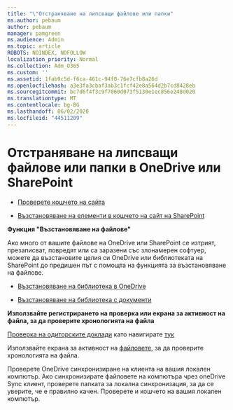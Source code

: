 ```yaml
---
title: "\"Отстраняване на липсващи файлове или папки"
ms.author: pebaum
author: pebaum
manager: pamgreen
ms.audience: Admin
ms.topic: article
ROBOTS: NOINDEX, NOFOLLOW
localization_priority: Normal
ms.collection: Adm_O365
ms.custom: ''
ms.assetid: 1fab9c5d-f6ca-461c-94f0-76e7cfb8a26d
ms.openlocfilehash: a3e3fa3cbaf3ab3c1fcf42e8a564d2b7cd8428eb
ms.sourcegitcommit: bc7d6f4f3c9f7060d073f5130e1ec856e248d020
ms.translationtype: MT
ms.contentlocale: bg-BG
ms.lasthandoff: 06/02/2020
ms.locfileid: "44511209"
---
```

# <a name="troubleshooting-missing-files-or-folders-in-onedrive-or-sharepoint"></a>Отстраняване на липсващи файлове или папки в OneDrive или SharePoint

- [Проверете кошчето на сайта](https://support.office.com/article/restore-deleted-items-from-the-site-collection-recycle-bin-5fa924ee-16d7-487b-9a0a-021b9062d14b)

- [Възстановяване на елементи в кошчето на сайт на SharePoint](https://support.office.com/article/Restore-deleted-files-or-folders-in-OneDrive-949ada80-0026-4db3-a953-c99083e6a84f)



**Функция "Възстановяване на файлове"**

Ако много от вашите файлове на OneDrive или SharePoint се изтрият, презаписват, повредят или са заразени със злонамерен софтуер, можете да възстановите целия си OneDrive или библиотеката на SharePoint до предишен път с помощта на функцията за възстановяване на файлове.

- [Възстановяване на библиотека в OneDrive](https://support.office.com/article/restore-your-onedrive-fa231298-759d-41cf-bcd0-25ac53eb8a15)

- [Възстановяване на библиотека с документи](https://support.office.com/article/restore-a-document-library-317791c3-8bd0-4dfd-8254-3ca90883d39a)

**Използвайте регистрирането на проверка или екрана за активност на файла, за да проверите хронологията на файла**

[Проверка на одиторските доклади](https://docs.microsoft.com/microsoft-365/compliance/search-the-audit-log-in-security-and-compliance) </a> като навигирате [тук](https://protection.office.com/#/unifiedauditlog)

Използвайте екрана за активност на [файловете,](https://support.office.com/article/File-activity-in-a-document-library-6105ecda-1dd0-4f6f-9542-102bf5c0ffe0) за да проверите хронологията на файла.

Проверете OneDrive синхронизиране на клиента на вашия локален компютър.  Ако синхронизирате файловете на компютъра чрез oneDrive Sync клиент, проверете папката за локална синхронизация, за да се уверите, че е правилно качен. Проверете и кошчето на вашия локален компютър.



